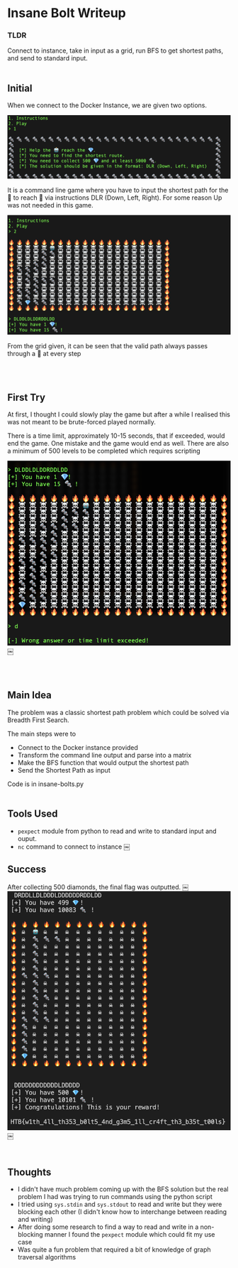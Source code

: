 # Insane Bolt Writeup

### **TLDR**

Connect to instance, take in input as a grid, run BFS to get shortest paths, and send to standard input.
<br /><br />

## Initial

When we connect to the Docker Instance, we are given two options.

![Starting Prompt](./images/1.png)

It is a command line game where you have to input the shortest path for the 🤖 to reach 💎 via instructions DLR (Down, Left, Right). For some reason Up was not needed in this game.

![Basic Idea](./images/3.png)

From the grid given, it can be seen that the valid path always passes through a 🔩 at every step

<br /><br />

## First Try

At first, I thought I could slowly play the game but after a while I realised this was not meant to be brute-forced played normally.

There is a time limit, approximately 10-15 seconds, that if exceeded, would end the game. One mistake and the game would end as well. There are also a minimum of 500 levels to be completed which requires scripting

![Shouldn't be brute forced](./images/4.png)￼

<br /><br />

## Main Idea

The problem was a classic shortest path problem which could be solved via Breadth First Search.

The main steps were to

- Connect to the Docker instance provided
- Transform the command line output and parse into a matrix
- Make the BFS function that would output the shortest path
- Send the Shortest Path as input

Code is in insane-bolts.py
<br /><br />

## Tools Used

- `pexpect` module from python to read and write to standard input and ouput.
- `nc` command to connect to instance
  ￼
  <br />

## Success

After collecting 500 diamonds, the final flag was outputted.
￼
![Shouldn't be brute forced](./images/5.png)￼

<br />

## Thoughts

- I didn't have much problem coming up with the BFS solution but the real problem I had was trying to run commands using the python script
- I tried using `sys.stdin` and `sys.stdout` to read and write but they were blocking each other (I didn't know how to interchange between reading and writing)
- After doing some research to find a way to read and write in a non-blocking manner I found the `pexpect` module which could fit my use case
- Was quite a fun problem that required a bit of knowledge of graph traversal algorithms
